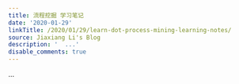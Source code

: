 ```yaml
---
title: 流程挖掘 学习笔记
date: '2020-01-29'
linkTitle: /2020/01/29/learn-dot-process-mining-learning-notes/
source: Jiaxiang Li's Blog
description: '  ...'
disable_comments: true
---
```

  ...
